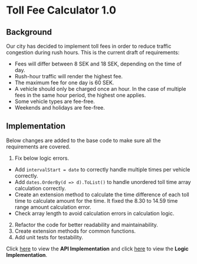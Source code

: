 # Toll Fee Calculator 1.0

## Background

Our city has decided to implement toll fees in order to reduce traffic congestion during rush hours. This is the current draft of requirements:

- Fees will differ between 8 SEK and 18 SEK, depending on the time of day.
- Rush-hour traffic will render the highest fee.
- The maximum fee for one day is 60 SEK.
- A vehicle should only be charged once an hour. In the case of multiple fees in the same hour period, the highest one applies.
- Some vehicle types are fee-free.
- Weekends and holidays are fee-free.

## Implementation

Below changes are added to the base code to make sure all the requirements are covered.

1. Fix below logic errors.
- Add ```intervalStart = date``` to correctly handle multiple times per vehicle correctly.
- Add ```dates.OrderBy(d => d).ToList()``` to handle unordered toll time array calculation correctly.
- Create an extension method to calculate the time difference of each toll time to calculate amount for the time. It fixed the 8.30 to 14.59 time range amount calculation error.
- Check array length to avoid calculation errors in calculation logic.
2. Refactor the code for better readability and maintainability.
3. Create extension methods for common functions.
4. Add unit tests for testability.

Click [here](https://github.com/sajithawattage/toll-calculator/tree/develop/C%23/API-Implementation) to view the **API Implementation** and click [here](https://github.com/sajithawattage/toll-calculator/tree/develop/C%23/Logic-Implementation) to view the **Logic Implementation**.
